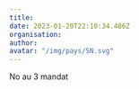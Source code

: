 ```yaml
---
title: 
date: 2023-01-20T22:10:34.486Z
organisation: 
author: 
avatar: "/img/pays/SN.svg"
---
```


No au 3 mandat